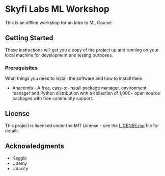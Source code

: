 # Skyfi Labs ML Workshop

This is an offline workshop for an Intro to ML Course

## Getting Started

These instructions will get you a copy of the project up and running on your local machine for development and testing purposes.

### Prerequisites

What things you need to install the software and how to install them

* [Anaconda](http://docs.anaconda.com/anaconda/install/) - A free, easy-to-install package manager, environment manager and Python distribution with a collection of 1,000+ open source packages with free community support.

<!-- 
### Installing

A step by step series of examples that tell you how to get a development env running

Say what the step will be

```
Give the example
```

And repeat

```
until finished
```

End with an example of getting some data out of the system or using it for a little demo

## Running the tests

Explain how to run the automated tests for this system

### Break down into end to end tests

Explain what these tests test and why

```
Give an example
```

### And coding style tests

Explain what these tests test and why

```
Give an example
```

## Deployment

Add additional notes about how to deploy this on a live system


## Contributing

Please read [CONTRIBUTING.md](https://gist.github.com/PurpleBooth/b24679402957c63ec426) for details on our code of conduct, and the process for submitting pull requests to us.

## Versioning

We use [SemVer](http://semver.org/) for versioning. For the versions available, see the [tags on this repository](https://github.com/your/project/tags). 

## Authors

* **Billie Thompson** - *Initial work* - [PurpleBooth](https://github.com/PurpleBooth) -->


## License

This project is licensed under the MIT License - see the [LICENSE.md](LICENSE.md) file for details

## Acknowledgments

* Kaggle 
* Udemy
* Udacity
